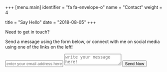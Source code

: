 +++
[menu.main]
identifier = "fa fa-envelope-o"
name = "Contact"
weight = 4

title = "Say Hello"
date = "2018-08-05"
+++


Need to get in touch?

Send a message using the form below, or connect with me on social media using one of the links on the left!

<html><form method="POST" action="https://formspree.io/me@karljtaylor.com">
  <input type="email" name="email" placeholder="enter your email address here!">
  <textarea name="message" placeholder="write your message here!"></textarea>
  <button type="submit">Send Now</button>
</form></html>
